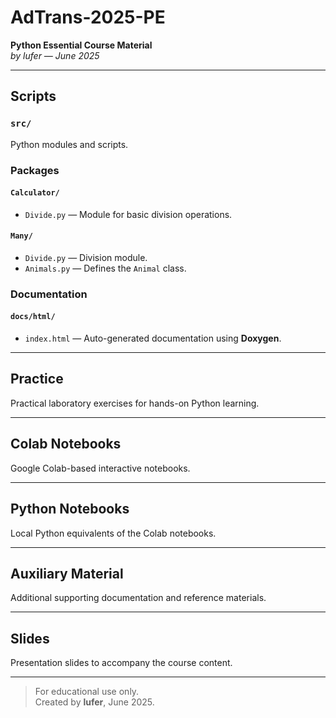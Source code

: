 
# AdTrans-2025-PE  
**Python Essential Course Material**  
*by lufer — June 2025*

---

## **Scripts**

### `src/`  
Python modules and scripts.

### **Packages**

#### `Calculator/`  
- `Divide.py` — Module for basic division operations.

#### `Many/`  
- `Divide.py` — Division module.  
- `Animals.py` — Defines the `Animal` class.

### **Documentation**

#### `docs/html/`  
- `index.html` — Auto-generated documentation using **Doxygen**.

---

## **Practice**  
Practical laboratory exercises for hands-on Python learning.

---

## **Colab Notebooks**  
Google Colab-based interactive notebooks.

---

## **Python Notebooks**  
Local Python equivalents of the Colab notebooks.

---

## **Auxiliary Material**  
Additional supporting documentation and reference materials.

---

## **Slides**  
Presentation slides to accompany the course content.

---

> For educational use only.  
> Created by **lufer**, June 2025.

